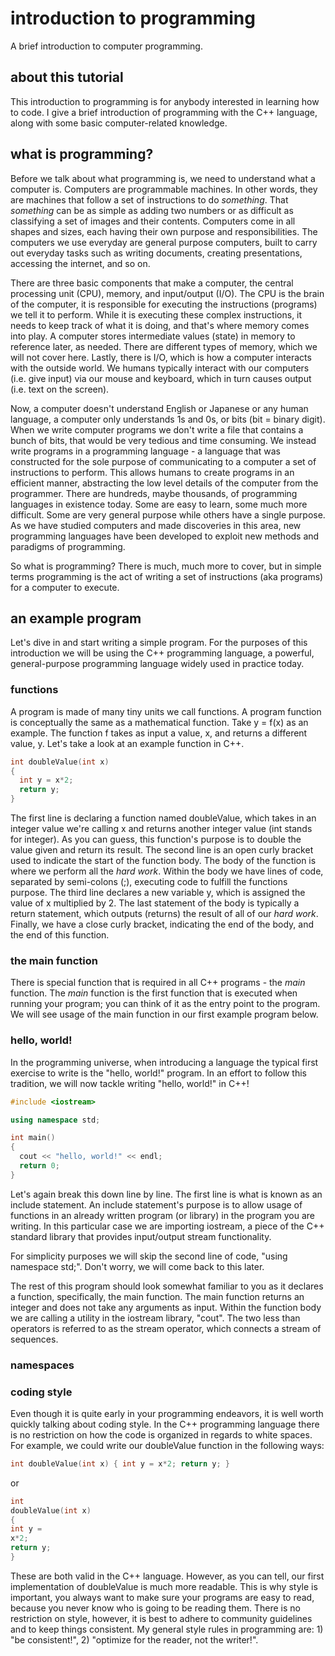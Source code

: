 # introduction to programming
A brief introduction to computer programming.

## about this tutorial
This introduction to programming is for anybody interested in learning how to
code. I give a brief introduction of programming with the C++ language, along
with some basic computer-related knowledge.

## what is programming?
Before we talk about what programming is, we need to understand what a computer
is. Computers are programmable machines. In other words, they are machines that
follow a set of instructions to do *something*. That *something* can be as
simple as adding two numbers or as difficult as classifying a set of images and
their contents. Computers come in all shapes and sizes, each having their own
purpose and responsibilities. The computers we use everyday are general purpose
computers, built to carry out everyday tasks such as writing documents, creating 
presentations, accessing the internet, and so on. 

There are three basic components that make a computer, the central processing 
unit (CPU), memory, and input/output (I/O). The CPU is the brain of the
computer, it is responsible for executing the instructions (programs) we tell it
to perform. While it is executing these complex instructions, it needs to keep
track of what it is doing, and that's where memory comes into play. A computer
stores intermediate values (state) in memory to reference later, as needed.
There are different types of memory, which we will not cover here. Lastly,
there is I/O, which is how a computer interacts with the outside world. We
humans typically interact with our computers (i.e. give input) via our mouse 
and keyboard, which in turn causes output (i.e. text on the screen). 

Now, a computer doesn't understand English or Japanese or any human language, a
computer only understands 1s and 0s, or bits (bit = binary digit). When we write
computer programs we don't write a file that contains a bunch of bits, that
would be very tedious and time consuming. We instead write programs in a
programming language - a language that was constructed for the sole purpose of
communicating to a computer a set of instructions to perform. This allows humans
to create programs in an efficient manner, abstracting the low level details of
the computer from the programmer. There are hundreds, maybe thousands, of
programming languages in existence today. Some are easy to learn, some much more
difficult. Some are very general purpose while others have a single purpose. As
we have studied computers and made discoveries in this area, new programming
languages have been developed to exploit new methods and paradigms of
programming.

So what is programming? There is much, much more to cover, but in simple terms
programming is the act of writing a set of instructions (aka programs) for a
computer to execute.

## an example program
Let's dive in and start writing a simple program. For the purposes of this
introduction we will be using the C++ programming language, a powerful,
general-purpose programming language widely used in practice today. 

### functions
A program is made of many tiny units we call functions. A program function is
conceptually the same as a mathematical function. Take y = f(x) as an example. 
The function f takes as input a value, x, and returns a different value, y. 
Let's take a look at an example function in C++.
````c++
int doubleValue(int x) 
{
  int y = x*2;
  return y;
}
````
The first line is declaring a function named doubleValue, which takes in an
integer value we're calling x and returns another integer value (int stands for
integer). As you can guess, this function's purpose is to double the value given
and return its result. The second line is an open curly bracket used to indicate
the start of the function body. The body of the function is where we perform all
the *hard work*. Within the body we have lines of code, separated by semi-colons
(;), executing code to fulfill the functions purpose.  The third line declares a
new variable y, which is assigned the value of x multiplied by 2. The last
statement of the body is typically a return statement, which outputs (returns)
the result of all of our *hard work*.  Finally, we have a close curly bracket,
indicating the end of the body, and the end of this function.

### the main function
There is special function that is required in all C++ programs - the *main*
function. The *main* function is the first function that is executed when
running your program; you can think of it as the entry point to the program. We
will see usage of the main function in our first example program below. 

### hello, world!
In the programming universe, when introducing a language the typical first
exercise to write is the "hello, world!" program. In an effort to follow this
tradition, we will now tackle writing "hello, world!" in C++! 
```c++
#include <iostream>

using namespace std;

int main()
{
  cout << "hello, world!" << endl;
  return 0;
}
```
Let's again break this down line by line. The first line is what is known as an
include statement. An include statement's purpose is to allow usage of functions
in an already written program (or library) in the program you are writing. In
this particular case we are importing iostream, a piece of the C++ standard
library that provides input/output stream functionality.

For simplicity purposes we will skip the second line of code, "using namespace
std;". Don't worry, we will come back to this later. 

The rest of this program should look somewhat familiar to you as it declares a
function, specifically, the main function. The main function returns an integer
and does not take any arguments as input. Within the function body we are
calling a utility in the iostream library, "cout". The two less than operators
is referred to as the stream operator, which connects a stream of sequences. 

### namespaces

### coding style
Even though it is quite early in your programming endeavors, it is well worth
quickly talking about coding style. In the C++ programming language there is no
restriction on how the code is organized in regards to white spaces. For
example, we could write our doubleValue function in the following ways:
```c++
int doubleValue(int x) { int y = x*2; return y; }
```
or
```c++
int 
doubleValue(int x)
{
int y = 
x*2;
return y;
}
```
These are both valid in the C++ language. However, as you can tell, our first
implementation of doubleValue is much more readable. This is why style is
important, you always want to make sure your programs are easy to read, because
you never know who is going to be reading them. There is no restriction on
style, however, it is best to adhere to community guidelines and to keep things
consistent. My general style rules in programming are: 1) "be consistent!", 
2) "optimize for the reader, not the writer!".

